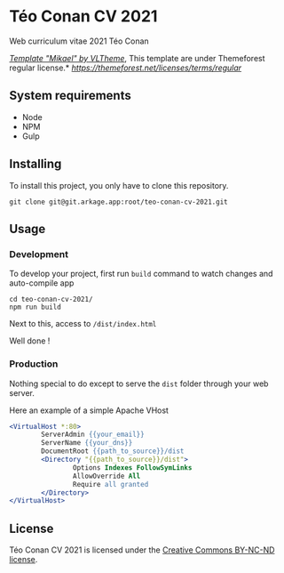 # Téo Conan CV 2021

Web curriculum vitae 2021 Téo Conan

[*Template "Mikael" by VLTheme*](https://themeforest.net/item/mikael-modern-creative-cvresume-html5-template/27081107), This template are under Themeforest regular license.*
*https://themeforest.net/licenses/terms/regular*

## System requirements

- Node
- NPM
- Gulp

## Installing

 To install this project, you only have to clone this repository.

```shell
git clone git@git.arkage.app:root/teo-conan-cv-2021.git
```

## Usage

### Development

To develop your project, first run `build` command to watch changes and auto-compile app

```shell
cd teo-conan-cv-2021/
npm run build
```

Next to this, access to `/dist/index.html`

Well done !

### Production

Nothing special to do except to serve the `dist` folder through your web server.

Here an example of a simple Apache VHost

```apache
<VirtualHost *:80>
        ServerAdmin {{your_email}}
        ServerName {{your_dns}}
        DocumentRoot {{path_to_source}}/dist
		<Directory "{{path_to_source}}/dist">
                Options Indexes FollowSymLinks
                AllowOverride All
                Require all granted
        </Directory>
</VirtualHost>

```

## License

Téo Conan CV 2021 is licensed under the [Creative Commons BY-NC-ND license](https://git.arkage.app/root/teo-conan-cv-2021/-/blob/master/LICENSE).